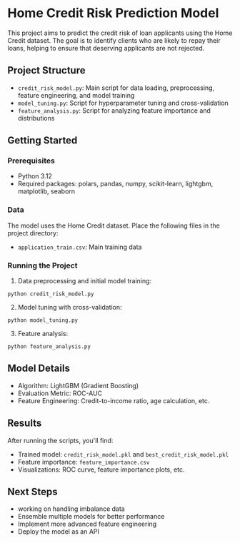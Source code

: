 # Home Credit Risk Prediction Model

This project aims to predict the credit risk of loan applicants using the Home Credit dataset. The goal is to identify clients who are likely to repay their loans, helping to ensure that deserving applicants are not rejected.

## Project Structure

- `credit_risk_model.py`: Main script for data loading, preprocessing, feature engineering, and model training
- `model_tuning.py`: Script for hyperparameter tuning and cross-validation
- `feature_analysis.py`: Script for analyzing feature importance and distributions

## Getting Started

### Prerequisites

- Python 3.12
- Required packages: polars, pandas, numpy, scikit-learn, lightgbm, matplotlib, seaborn

### Data

The model uses the Home Credit dataset. Place the following files in the project directory:
- `application_train.csv`: Main training data

### Running the Project

1. Data preprocessing and initial model training:
```
python credit_risk_model.py
```

2. Model tuning with cross-validation:
```
python model_tuning.py
```

3. Feature analysis:
```
python feature_analysis.py
```

## Model Details

- Algorithm: LightGBM (Gradient Boosting)
- Evaluation Metric: ROC-AUC
- Feature Engineering: Credit-to-income ratio, age calculation, etc.

## Results

After running the scripts, you'll find:
- Trained model: `credit_risk_model.pkl` and `best_credit_risk_model.pkl`
- Feature importance: `feature_importance.csv`
- Visualizations: ROC curve, feature importance plots, etc.

## Next Steps

- working on handling imbalance data
- Ensemble multiple models for better performance
- Implement more advanced feature engineering
- Deploy the model as an API
